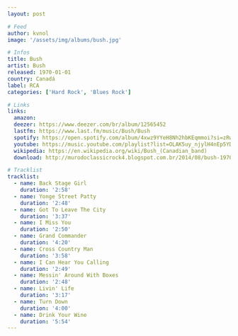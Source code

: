 ```yaml
---
layout: post

# Feed
author: kvnol
image: '/assets/img/albums/bush.jpg'

# Infos
title: Bush
artist: Bush
released: 1970-01-01
country: Canadá
label: RCA
categories: ['Hard Rock', 'Blues Rock']

# Links
links:
  amazon:
  deezer: https://www.deezer.com/br/album/12565452
  lastfm: https://www.last.fm/music/Bush/Bush
  spotify: https://open.spotify.com/album/4xwz9YYeH8Nh2hbKEqmmoi?si=zRw_AoAcT-SiY1niIsP7sQ
  youtube: https://music.youtube.com/playlist?list=OLAK5uy_njylH4nEp5YDZKKhMV8g1kEctKJZxSNQg
  wikipedia: https://en.wikipedia.org/wiki/Bush_(Canadian_band)
  download: http://murodoclassicrock4.blogspot.com.br/2014/08/bush-1970.html

# Tracklist
tracklist:
  - name: Back Stage Girl
    duration: '2:58'
  - name: Yonge Street Patty
    duration: '2:48'
  - name: Got To Leave The City
    duration: '3:37'
  - name: I Miss You
    duration: '2:50'
  - name: Grand Commander
    duration: '4:20'
  - name: Cross Country Man
    duration: '3:58'
  - name: I Can Hear You Calling
    duration: '2:49'
  - name: Messin' Around With Boxes
    duration: '2:48'
  - name: Livin' Life
    duration: '3:17'
  - name: Turn Down
    duration: '4:00'
  - name: Drink Your Wine
    duration: '5:54'
---
```

